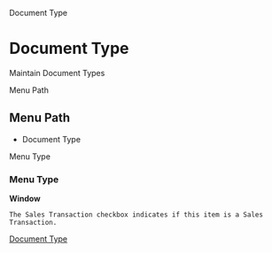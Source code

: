 
Document Type
# Document Type


Maintain Document Types

Menu Path
## Menu Path



- Document Type

Menu Type
### Menu Type

**Window**

```
The Sales Transaction checkbox indicates if this item is a Sales Transaction.
```

[Document Type](../../window-document-type.md)